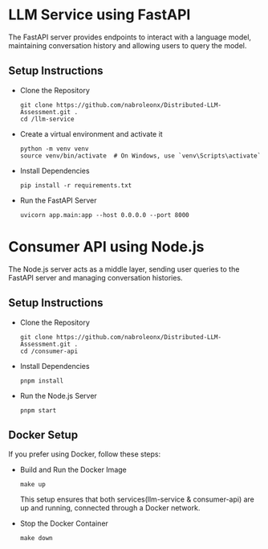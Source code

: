 # LLM Service using FastAPI

The FastAPI server provides endpoints to interact with a language model, maintaining conversation history and allowing users to query the model.

## Setup Instructions

- Clone the Repository

  ```
  git clone https://github.com/nabroleonx/Distributed-LLM-Assessment.git .
  cd /llm-service
  ```

- Create a virtual environment and activate it

  ```
  python -m venv venv
  source venv/bin/activate  # On Windows, use `venv\Scripts\activate`
  ```

- Install Dependencies

  ```
  pip install -r requirements.txt
  ```

- Run the FastAPI Server

  ```
  uvicorn app.main:app --host 0.0.0.0 --port 8000
  ```

# Consumer API using Node.js

The Node.js server acts as a middle layer, sending user queries to the FastAPI server and managing conversation histories.

## Setup Instructions

- Clone the Repository

  ```
  git clone https://github.com/nabroleonx/Distributed-LLM-Assessment.git .
  cd /consumer-api
  ```

- Install Dependencies

  ```
  pnpm install
  ```

- Run the Node.js Server

  ```
  pnpm start
  ```

## Docker Setup

If you prefer using Docker, follow these steps:

- Build and Run the Docker Image

  ```
  make up
  ```

  This setup ensures that both services(llm-service & consumer-api) are up and running, connected through a Docker network.

- Stop the Docker Container
  ```
  make down
  ```
